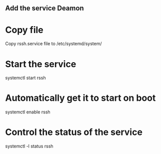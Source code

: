 ## Add the service Deamon
# Copy file 
Copy rssh.service file to /etc/systemd/system/
# Start the service
systemctl start rssh
# Automatically get it to start on boot
systemctl enable rssh
# Control the status of the service
systemctl -l status rssh
